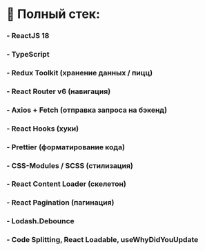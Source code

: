 # 📝 Полный стек:

### - ReactJS 18

### - TypeScript

### - Redux Toolkit (хранение данных / пицц)

### - React Router v6 (навигация)

### - Axios + Fetch (отправка запроса на бэкенд)

### - React Hooks (хуки)

### - Prettier (форматирование кода)

### - CSS-Modules / SCSS (стилизация)

### - React Content Loader (скелетон)

### - React Pagination (пагинация)

### - Lodash.Debounce

### - Code Splitting, React Loadable, useWhyDidYouUpdate
